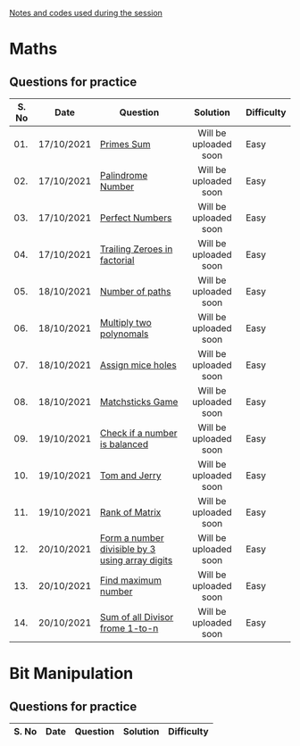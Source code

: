 [Notes and codes used during the session](/Session_code)

# Maths

## Questions for practice
| S. No| Date | Question | Solution| Difficulty |
| --- | ---  | ------ | :--------------: | ----- |
| 01. | 17/10/2021 | [Primes Sum](https://practice.geeksforgeeks.org/problems/primes-sum5827/1) | Will be uploaded soon | Easy |
| 02. | 17/10/2021 | [Palindrome Number](https://practice.geeksforgeeks.org/problems/palindrome-numbers0942/1) | Will be uploaded soon | Easy |
| 03. | 17/10/2021 | [Perfect Numbers](https://practice.geeksforgeeks.org/problems/perfect-numbers3207/1) | Will be uploaded soon | Easy |
| 04. | 17/10/2021 | [Trailing Zeroes in factorial](https://practice.geeksforgeeks.org/problems/trailing-zeroes-in-factorial5134/1) | Will be uploaded soon | Easy |
| 05. | 18/10/2021 | [Number of paths](https://practice.geeksforgeeks.org/problems/number-of-paths0926/1/?category[]=Mathematical&category[]=Mathematical&page=1&query=category[]Mathematicalpage1category[]Mathematical) | Will be uploaded soon | Easy |
| 06. | 18/10/2021 | [Multiply two polynomals](https://practice.geeksforgeeks.org/problems/multiply-two-polynomals0721/1/?category[]=Mathematical&category[]=Mathematical&page=1&query=category[]Mathematicalpage1category[]Mathematical) | Will be uploaded soon | Easy |
| 07. | 18/10/2021 | [Assign mice holes](https://practice.geeksforgeeks.org/problems/assign-mice-holes3053/1/?category[]=Mathematical&category[]=Mathematical&page=2&query=category[]Mathematicalpage2category[]Mathematical) | Will be uploaded soon | Easy |
| 08. | 18/10/2021 | [Matchsticks Game](https://practice.geeksforgeeks.org/problems/-matchsticks-game4906/0/?category[]=Mathematical&category[]=Mathematical&page=2&query=category[]Mathematicalpage2category[]Mathematical) | Will be uploaded soon | Easy |
| 09. | 19/10/2021 | [Check if a number is balanced](https://practice.geeksforgeeks.org/problems/check-if-the-number-is-balanced3014/1/?category[]=Mathematical&category[]=Mathematical&page=2&query=category[]Mathematicalpage2category[]Mathematical) | Will be uploaded soon | Easy |
| 10. | 19/10/2021 | [Tom and Jerry](https://practice.geeksforgeeks.org/problems/tom-and-jerry1325/1/?category[]=Mathematical&category[]=Mathematical&page=1&query=category[]Mathematicalpage1category[]Mathematical) | Will be uploaded soon | Easy |
| 11. | 19/10/2021 | [Rank of Matrix](https://practice.geeksforgeeks.org/problems/rank-of-matrix/0/?category[]=Mathematical&category[]=Mathematical&page=2&query=category[]Mathematicalpage2category[]Mathematical) | Will be uploaded soon | Easy |
| 12. | 20/10/2021 | [Form a number divisible by 3 using array digits](https://practice.geeksforgeeks.org/problems/form-a-number-divisible-by-3-using-array-digits0717/1/?category[]=Mathematical&category[]=Mathematical&page=2&query=category[]Mathematicalpage2category[]Mathematical) | Will be uploaded soon | Easy |
| 13. | 20/10/2021 | [Find maximum number](https://practice.geeksforgeeks.org/problems/find-maximum-number2152/1/?category[]=Mathematical&category[]=Mathematical&page=2&query=category[]Mathematicalpage2category[]Mathematical) | Will be uploaded soon | Easy |
| 14. | 20/10/2021 | [Sum of all Divisor frome 1-to-n](https://practice.geeksforgeeks.org/problems/sum-of-all-divisors-from-1-to-n4738/0/?category[]=Mathematical&category[]=Mathematical&page=3&query=category[]Mathematicalpage3category[]Mathematical) | Will be uploaded soon | Easy |


# Bit Manipulation

## Questions for practice
| S. No| Date | Question | Solution| Difficulty |
| --- | ---  | ------ | :--------------: | ----- |
